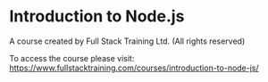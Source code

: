 # Introduction to Node.js

A course created by Full Stack Training Ltd. (All rights reserved)

To access the course please visit: https://www.fullstacktraining.com/courses/introduction-to-node-js/

